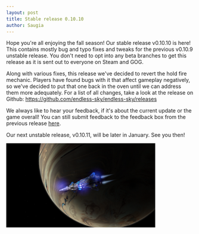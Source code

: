```yaml
---
layout: post
title: Stable release 0.10.10
author: Saugia
---
```


Hope you're all enjoying the fall season! Our stable release v0.10.10 is here! This contains mostly bug and typo fixes and tweaks for the previous v0.10.9 unstable release. You don't need to opt into any beta branches to get this release as it is sent out to everyone on Steam and GOG.

Along with various fixes, this release we've decided to revert the hold fire mechanic. Players have found bugs with it that affect gameplay negatively, so we've decided to put that one back in the oven until we can address them more adequately. For a list of all changes, take a look at the release on Github: https://github.com/endless-sky/endless-sky/releases

We always like to hear your feedback, if it's about the current update or the game overall! You can still submit feedback to the feedback box from the previous release [here](https://docs.google.com/forms/d/e/1FAIpQLSdl_fVDlVdGpvXgZ4ya7YmGK1FQx9fJ-9L25Xmm2_dG8wpUcQ/viewform?usp=sf_link).

Our next unstable release, v0.10.11, will be later in January. See you then!

<img class="centered shadowed" src="/images/blog/v0.10.10.png" width="400" height="225" />
